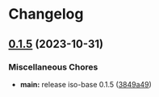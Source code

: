 # Changelog

## [0.1.5](https://github.com/hugomrdias/iso-repo/compare/iso-websocket-v0.0.1...iso-websocket-v0.1.5) (2023-10-31)


### Miscellaneous Chores

* **main:** release iso-base 0.1.5 ([3849a49](https://github.com/hugomrdias/iso-repo/commit/3849a49eb867fbdaf3ed95173144b448d4a42f4c))
